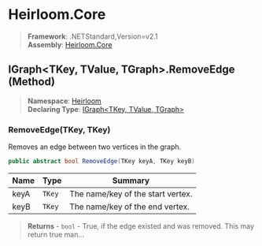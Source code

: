 # Heirloom.Core

> **Framework**: .NETStandard,Version=v2.1  
> **Assembly**: [Heirloom.Core][0]

## IGraph\<TKey, TValue, TGraph>.RemoveEdge (Method)

> **Namespace**: [Heirloom][0]  
> **Declaring Type**: [IGraph\<TKey, TValue, TGraph>][1]

### RemoveEdge(TKey, TKey)

Removes an edge between two vertices in the graph.

```cs
public abstract bool RemoveEdge(TKey keyA, TKey keyB)
```

| Name | Type   | Summary                           |
|------|--------|-----------------------------------|
| keyA | `TKey` | The name/key of the start vertex. |
| keyB | `TKey` | The name/key of the end vertex.   |

> **Returns** - `bool` - True, if the edge existed and was removed. This may return true man...

[0]: ../../../Heirloom.Core.md
[1]: ../IGraph[TKey,TValue,TGraph].md

